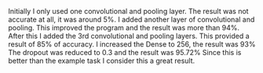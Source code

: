 Initially I only used one convolutional and pooling layer. The result was not accurate at all, it was around 5%. 
I added another layer of convolutional and pooling. This improved the program and the result was more than 94%.
After this I added the 3rd convolutional and pooling layers. This provided a result of 85% of accuracy.
I increased the Dense to 256, the result was 93%
The dropout was reduced to 0.3 and the result was 95.72% Since this is better than the example task I consider this a great result.